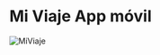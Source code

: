 # Mi Viaje App móvil

![MiViaje](http://www.dropbox.com/s/q178qo8vi5rsk4j/Portada%20Readme-01.jpg?dl=0)
